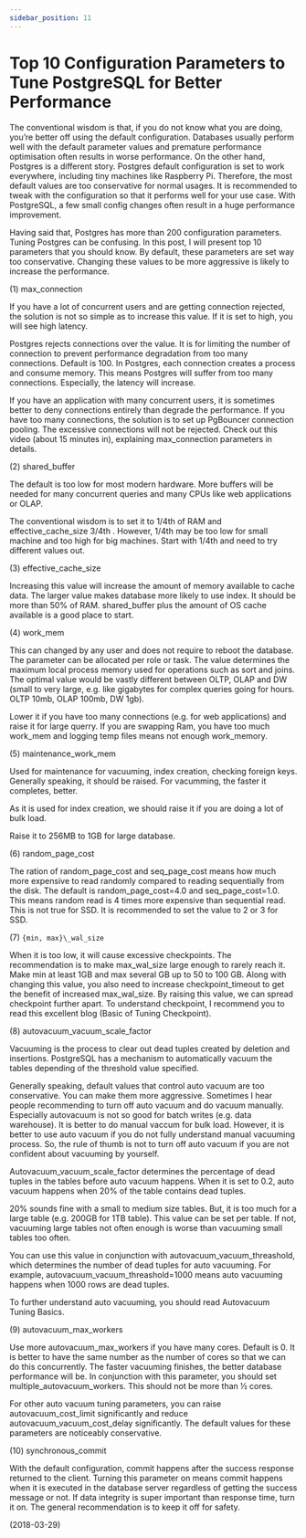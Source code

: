 ```yaml
---
sidebar_position: 11
---
```


# Top 10 Configuration Parameters to Tune PostgreSQL for Better Performance

The conventional wisdom is that, if you do not know what you are doing, you’re better off using the default configuration. Databases usually perform well with the default parameter values and premature performance optimisation often results in worse performance. On the other hand, Postgres is a different story. Postgres default configuration is set to work everywhere, including tiny machines like Raspberry Pi. Therefore, the most default values are too conservative for normal usages. It is recommended to tweak with the configuration so that it performs well for your use case. With PostgreSQL, a few small config changes often result in a huge performance improvement.

Having said that, Postgres has more than 200 configuration parameters. Tuning Postgres can be confusing. In this post, I will present top 10 parameters that you should know. By default, these parameters are set way too conservative. Changing these values to be more aggressive is likely to increase the performance.

(1) max_connection

If you have a lot of concurrent users and are getting connection rejected, the solution is not so simple as to increase this value. If it is set to high, you will see high latency.

Postgres rejects connections over the value. It is for limiting the number of connection to prevent performance degradation from too many connections. Default is 100. In Postgres, each connection creates a process and consume memory. This means Postgres will suffer from too many connections. Especially, the latency will increase.

If you have an application with many concurrent users, it is sometimes better to deny connections entirely than degrade the performance. If you have too many connections, the solution is to set up PgBouncer connection pooling. The excessive connections will not be rejected. Check out this video (about 15 minutes in), explaining max_connection parameters in details.

(2) shared_buffer

The default is too low for most modern hardware. More buffers will be needed for many concurrent queries and many CPUs like web applications or OLAP.

The conventional wisdom is to set it to 1/4th of RAM and effective_cache_size 3/4th . However, 1/4th may be too low for small machine and too high for big machines. Start with 1/4th and need to try different values out.

(3) effective_cache_size

Increasing this value will increase the amount of memory available to cache data. The larger value makes database more likely to use index. It should be more than 50% of RAM. shared_buffer plus the amount of OS cache available is a good place to start.

(4) work_mem

This can changed by any user and does not require to reboot the database. The parameter can be allocated per role or task. The value determines the maximum local process memory used for operations such as sort and joins. The optimal value would be vastly different between OLTP, OLAP and DW (small to very large, e.g. like gigabytes for complex queries going for hours. OLTP 10mb, OLAP 100mb, DW 1gb).

Lower it if you have too many connections (e.g. for web applications) and raise it for large querry. If you are swapping Ram, you have too much work_mem and logging temp files means not enough work_memory.

(5) maintenance_work_mem

Used for maintenance for vacuuming, index creation, checking foreign keys. Generally speaking, it should be raised. For vacumming, the faster it completes, better.

As it is used for index creation, we should raise it if you are doing a lot of bulk load.

Raise it to 256MB to 1GB for large database.

(6) random_page_cost

The ration of random_page_cost and seq_page_cost means how much more expensive to read randomly compared to reading sequentially from the disk. The default is random_page_cost=4.0 and seq_page_cost=1.0. This means random read is 4 times more expensive than sequential read. This is not true for SSD. It is recommended to set the value to 2 or 3 for SSD.

(7) `{min, max}\_wal_size`

When it is too low, it will cause excessive checkpoints. The recommendation is to make max_wal_size large enough to rarely reach it. Make min at least 1GB and max several GB up to 50 to 100 GB. Along with changing this value, you also need to increase checkpoint_timeout to get the benefit of increased max_wal_size. By raising this value, we can spread checkpoint further apart. To understand checkpoint, I recommend you to read this excellent blog (Basic of Tuning Checkpoint).

(8) autovacuum_vacuum_scale_factor

Vacuuming is the process to clear out dead tuples created by deletion and insertions. PostgreSQL has a mechanism to automatically vacuum the tables depending of the threshold value specified.

Generally speaking, default values that control auto vacuum are too conservative. You can make them more aggressive. Sometimes I hear people recommending to turn off auto vacuum and do vacuum manually. Especially autovacuum is not so good for batch writes (e.g. data warehouse). It is better to do manual vaccum for bulk load. However, it is better to use auto vacuum if you do not fully understand manual vacuuming process. So, the rule of thumb is not to turn off auto vacuum if you are not confident about vacuuming by yourself.

Autovacuum_vacuum_scale_factor determines the percentage of dead tuples in the tables before auto vacuum happens. When it is set to 0.2, auto vacuum happens when 20% of the table contains dead tuples.

20% sounds fine with a small to medium size tables. But, it is too much for a large table (e.g. 200GB for 1TB table). This value can be set per table. If not, vacuuming large tables not often enough is worse than vacuuming small tables too often.

You can use this value in conjunction with autovacuum_vacuum_threashold, which determines the number of dead tuples for auto vacuuming. For example, autovacuum_vacuum_threashold=1000 means auto vacuuming happens when 1000 rows are dead tuples.

To further understand auto vacuuming, you should read Autovacuum Tuning Basics.

(9) autovacuum_max_workers

Use more autovacuum_max_workers if you have many cores. Default is 0. It is better to have the same number as the number of cores so that we can do this concurrently. The faster vacuuming finishes, the better database performance will be. In conjunction with this parameter, you should set multiple_autovacuum_workers. This should not be more than ½ cores.

For other auto vacuum tuning parameters, you can raise autovacuum_cost_limit significantly and reduce autovacuum_vacuum_cost_delay significantly. The default values for these parameters are noticeably conservative.

(10) synchronous_commit

With the default configuration, commit happens after the success response returned to the client. Turning this parameter on means commit happens when it is executed in the database server regardless of getting the success message or not. If data integrity is super important than response time, turn it on. The general recommendation is to keep it off for safety.

(2018-03-29)
